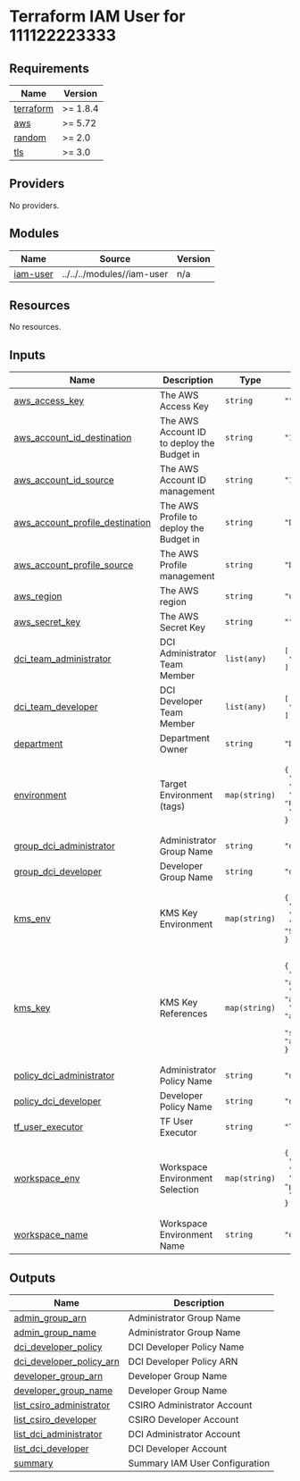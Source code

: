 # Terraform IAM User for 111122223333

<!-- BEGIN_TF_DOCS -->
## Requirements

| Name | Version |
|------|---------|
| <a name="requirement_terraform"></a> [terraform](#requirement\_terraform) | >= 1.8.4 |
| <a name="requirement_aws"></a> [aws](#requirement\_aws) | >= 5.72 |
| <a name="requirement_random"></a> [random](#requirement\_random) | >= 2.0 |
| <a name="requirement_tls"></a> [tls](#requirement\_tls) | >= 3.0 |

## Providers

No providers.

## Modules

| Name | Source | Version |
|------|--------|---------|
| <a name="module_iam-user"></a> [iam-user](#module\_iam-user) | ../../../modules//iam-user | n/a |

## Resources

No resources.

## Inputs

| Name | Description | Type | Default | Required |
|------|-------------|------|---------|:--------:|
| <a name="input_aws_access_key"></a> [aws\_access\_key](#input\_aws\_access\_key) | The AWS Access Key | `string` | `""` | no |
| <a name="input_aws_account_id_destination"></a> [aws\_account\_id\_destination](#input\_aws\_account\_id\_destination) | The AWS Account ID to deploy the Budget in | `string` | `"111122223333"` | no |
| <a name="input_aws_account_id_source"></a> [aws\_account\_id\_source](#input\_aws\_account\_id\_source) | The AWS Account ID management | `string` | `"111122223333"` | no |
| <a name="input_aws_account_profile_destination"></a> [aws\_account\_profile\_destination](#input\_aws\_account\_profile\_destination) | The AWS Profile to deploy the Budget in | `string` | `"DevOpsCorner-TF-User"` | no |
| <a name="input_aws_account_profile_source"></a> [aws\_account\_profile\_source](#input\_aws\_account\_profile\_source) | The AWS Profile management | `string` | `"DevOpsCorner-TF-User"` | no |
| <a name="input_aws_region"></a> [aws\_region](#input\_aws\_region) | The AWS region | `string` | `"us-west-2"` | no |
| <a name="input_aws_secret_key"></a> [aws\_secret\_key](#input\_aws\_secret\_key) | The AWS Secret Key | `string` | `""` | no |
| <a name="input_dci_team_administrator"></a> [dci\_team\_administrator](#input\_dci\_team\_administrator) | DCI Administrator Team Member | `list(any)` | <pre>[<br/>  "dfdenni@devopscorner.id"<br/>]</pre> | no |
| <a name="input_dci_team_developer"></a> [dci\_team\_developer](#input\_dci\_team\_developer) | DCI Developer Team Member | `list(any)` | <pre>[<br/>  "dfdenni@devopscorner.id"<br/>]</pre> | no |
| <a name="input_department"></a> [department](#input\_department) | Department Owner | `string` | `"DEVOPS"` | no |
| <a name="input_environment"></a> [environment](#input\_environment) | Target Environment (tags) | `map(string)` | <pre>{<br/>  "default": "DEF",<br/>  "lab": "RND",<br/>  "prod": "PROD",<br/>  "staging": "STG"<br/>}</pre> | no |
| <a name="input_group_dci_administrator"></a> [group\_dci\_administrator](#input\_group\_dci\_administrator) | Administrator Group Name | `string` | `"dci-administrator"` | no |
| <a name="input_group_dci_developer"></a> [group\_dci\_developer](#input\_group\_dci\_developer) | Developer Group Name | `string` | `"dci-developer"` | no |
| <a name="input_kms_env"></a> [kms\_env](#input\_kms\_env) | KMS Key Environment | `map(string)` | <pre>{<br/>  "lab": "RnD",<br/>  "prod": "Production",<br/>  "staging": "Staging"<br/>}</pre> | no |
| <a name="input_kms_key"></a> [kms\_key](#input\_kms\_key) | KMS Key References | `map(string)` | <pre>{<br/>  "default": "arn:aws:kms:us-west-2:111122223333:key/HASH_KEY_NUMBER",<br/>  "lab": "arn:aws:kms:us-west-2:111122223333:key/HASH_KEY_NUMBER",<br/>  "prod": "arn:aws:kms:us-west-2:111122223333:key/HASH_KEY_NUMBER",<br/>  "staging": "arn:aws:kms:us-west-2:111122223333:key/HASH_KEY_NUMBER"<br/>}</pre> | no |
| <a name="input_policy_dci_administrator"></a> [policy\_dci\_administrator](#input\_policy\_dci\_administrator) | Administrator Policy Name | `string` | `"dci-administrator-policy"` | no |
| <a name="input_policy_dci_developer"></a> [policy\_dci\_developer](#input\_policy\_dci\_developer) | Developer Policy Name | `string` | `"dci-developer-policy"` | no |
| <a name="input_tf_user_executor"></a> [tf\_user\_executor](#input\_tf\_user\_executor) | TF User Executor | `string` | `"TF-User-Executor-111122223333"` | no |
| <a name="input_workspace_env"></a> [workspace\_env](#input\_workspace\_env) | Workspace Environment Selection | `map(string)` | <pre>{<br/>  "default": "default",<br/>  "lab": "rnd",<br/>  "prod": "prod",<br/>  "staging": "staging"<br/>}</pre> | no |
| <a name="input_workspace_name"></a> [workspace\_name](#input\_workspace\_name) | Workspace Environment Name | `string` | `"default"` | no |

## Outputs

| Name | Description |
|------|-------------|
| <a name="output_admin_group_arn"></a> [admin\_group\_arn](#output\_admin\_group\_arn) | Administrator Group Name |
| <a name="output_admin_group_name"></a> [admin\_group\_name](#output\_admin\_group\_name) | Administrator Group Name |
| <a name="output_dci_developer_policy"></a> [dci\_developer\_policy](#output\_dci\_developer\_policy) | DCI Developer Policy Name |
| <a name="output_dci_developer_policy_arn"></a> [dci\_developer\_policy\_arn](#output\_dci\_developer\_policy\_arn) | DCI Developer Policy ARN |
| <a name="output_developer_group_arn"></a> [developer\_group\_arn](#output\_developer\_group\_arn) | Developer Group Name |
| <a name="output_developer_group_name"></a> [developer\_group\_name](#output\_developer\_group\_name) | Developer Group Name |
| <a name="output_list_csiro_administrator"></a> [list\_csiro\_administrator](#output\_list\_csiro\_administrator) | CSIRO Administrator Account |
| <a name="output_list_csiro_developer"></a> [list\_csiro\_developer](#output\_list\_csiro\_developer) | CSIRO Developer Account |
| <a name="output_list_dci_administrator"></a> [list\_dci\_administrator](#output\_list\_dci\_administrator) | DCI Administrator Account |
| <a name="output_list_dci_developer"></a> [list\_dci\_developer](#output\_list\_dci\_developer) | DCI Developer Account |
| <a name="output_summary"></a> [summary](#output\_summary) | Summary IAM User Configuration |
<!-- END_TF_DOCS -->